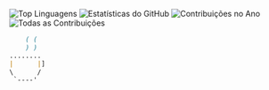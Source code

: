 ![Top Linguagens](https://github-readme-stats.vercel.app/api/top-langs/?username=Gajsilva&langs_count=10) ![Estatísticas do GitHub](https://github-readme-stats.vercel.app/api?username=Gajsilva&show_icons=true&count_private=true&hide=contribs,issues) ![Contribuições no Ano](https://github-readme-stats.vercel.app/api?username=Gajsilva&count_private=true&hide=stars,prs,issues,contribs) ![Todas as Contribuições](https://github-readme-stats.vercel.app/api?username=Gajsilva&include_all_commits=true)




```markdown		
	( (
    ) )
........
|      |]
\      /  
 `----'
 


